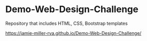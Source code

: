 # Demo-Web-Design-Challenge
Repository that includes HTML, CSS, Bootstrap templates

https://jamie-miller-rva.github.io/Demo-Web-Design-Challenge/
